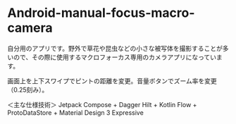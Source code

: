# Android-manual-focus-macro-camera
自分用のアプリです。野外で草花や昆虫などの小さな被写体を撮影することが多いので、その際に使用するマクロフォーカス専用のカメラアプリになっています。

画面上を上下スワイプでピントの距離を変更。音量ボタンでズーム率を変更（0.25刻み）。

＜主な仕様技術＞
Jetpack Compose + Dagger Hilt + Kotlin Flow + ProtoDataStore + Material Design 3 Expressive

